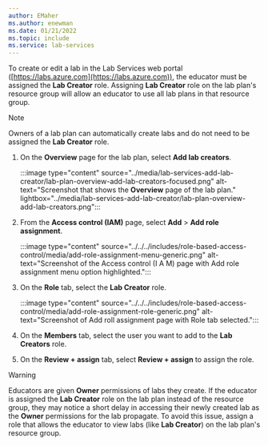 ```yaml
---
author: EMaher
ms.author: enewman
ms.date: 01/21/2022
ms.topic: include
ms.service: lab-services
---
```


To create or edit a lab in the Lab Services web portal ([https://labs.azure.com](https://labs.azure.com)), the educator must be assigned the **Lab Creator** role.  Assigning **Lab Creator** role on the lab plan's resource group will allow an educator to use all lab plans in that resource group.

> [!NOTE]
> Owners of a lab plan can automatically create labs and do not need to be assigned the **Lab Creator** role.

1. On the **Overview** page for the lab plan, select **Add lab creators**.

    :::image type="content" source="../media/lab-services-add-lab-creator/lab-plan-overview-add-lab-creators-focused.png" alt-text="Screenshot that shows the **Overview** page of the lab plan." lightbox="../media/lab-services-add-lab-creator/lab-plan-overview-add-lab-creators.png":::

1. From the **Access control (IAM)** page, select **Add** > **Add role assignment**.

    :::image type="content" source="../../../includes/role-based-access-control/media/add-role-assignment-menu-generic.png" alt-text="Screenshot of the Access control (I A M) page with Add role assignment menu option highlighted.":::

1. On the **Role** tab, select the **Lab Creator** role.

    :::image type="content" source="../../../includes/role-based-access-control/media/add-role-assignment-role-generic.png" alt-text="Screenshot of Add roll assignment page with Role tab selected.":::

1. On the **Members** tab, select the user you want to add to the **Lab Creators** role.
1. On the **Review + assign** tab, select **Review + assign** to assign the role.

> [!WARNING]
> Educators are given **Owner** permissions of labs they create.  If the educator is assigned the **Lab Creator** role on the lab plan instead of the resource group, they may notice a short delay in accessing their newly created lab as the **Owner** permissions for the lab propagate. To avoid this issue, assign a role that allows the educator to view labs (like **Lab Creator**) on the lab plan's resource group.
